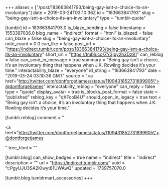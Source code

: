 +++
aliases = ["/post/183663841793/being-gay-isnt-a-choice-its-an-involuntary"]
date = 2019-03-24T03:10:36Z
id = "183663841793"
slug = "being-gay-isnt-a-choice-its-an-involuntary"
type = "tumblr-quote"

[tumblr]
id = 183663841793.0
is_blaze_pending = false
timestamp = 1553397036.0
blog_name = "indirect"
format = "html"
is_blazed = false
can_blaze = false
slug = "being-gay-isnt-a-choice-its-an-involuntary"
note_count = 0.0
can_like = false
post_url = "https://indirect.tumblr.com/post/183663841793/being-gay-isnt-a-choice-its-an-involuntary"
short_url = "https://tmblr.co/ZY3jby2h3Dz81"
can_reblog = false
can_send_in_message = true
summary = "Being gay isn’t a choice, it’s an involuntary thing that happens when J.K. Rowling decides it’s your time."
interactability_blaze = "everyone"
id_string = "183663841793"
date = "2019-03-24 03:10:36 GMT"
source = "<a href=\"http://twitter.com/dontforgetjames/status/1109431852731899905\">@dontforgetjames</a>"
interactability_reblog = "everyone"
can_reply = false
type = "quote"
display_avatar = true
is_blocks_post_format = false
state = "published"
reblog_key = "qXFcoB4U"
should_open_in_legacy = true
text = "Being gay isn’t a choice, it’s an involuntary thing that happens when J.K. Rowling decides it’s your time."

[tumblr.reblog]
comment = "<p><a href=\"http://twitter.com/dontforgetjames/status/1109431852731899905\">@dontforgetjames</a></p>"
tree_html = ""

[tumblr.blog]
can_show_badges = true
name = "indirect"
title = "indirect"
description = ""
url = "https://indirect.tumblr.com/"
uuid = "t:PgyUJU3SA2Klwyt81UWAwQ"
updated = 1739757070.0

[tumblr.blog.tumblrmart_accessories]
+++
